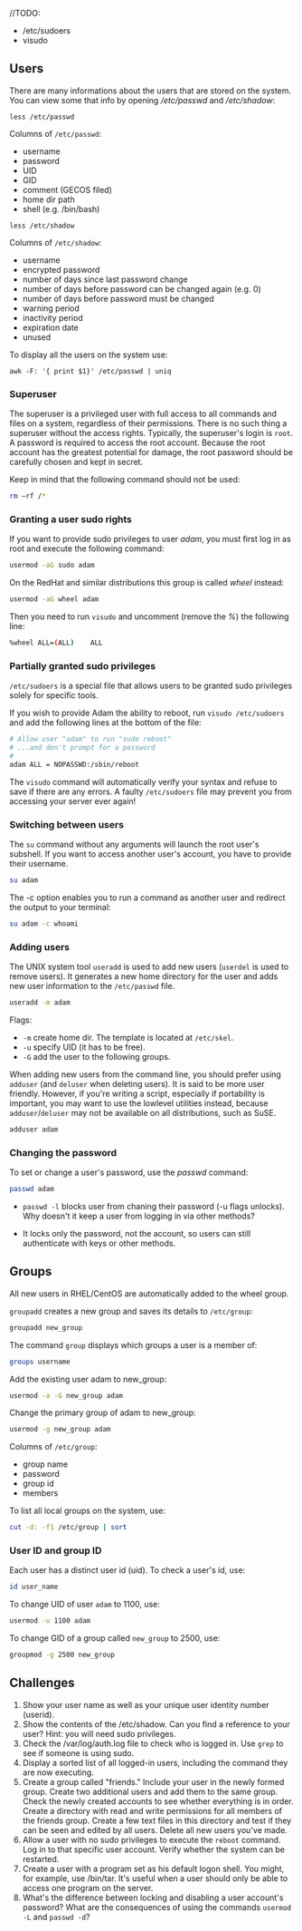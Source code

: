 //TODO:
* /etc/sudoers
* visudo

## Users

There are many informations about the users that are stored on the system. You can view some that info by opening */etc/passwd* and */etc/shadow*:

    less /etc/passwd
    
Columns of `/etc/passwd`:

* username
* password
* UID
* GID
* comment (GECOS filed)
* home dir path
* shell (e.g. /bin/bash)

<empty line>
    
    less /etc/shadow

Columns of `/etc/shadow`:

* username
* encrypted password
* number of days since last password change
* number of days before password can be changed again (e.g. 0)
* number of days before password must be changed
* warning period
* inactivity period
* expiration date
* unused

To display all the users on the system use:
    
    awk -F: '{ print $1}' /etc/passwd | uniq
    
### Superuser
The superuser is a privileged user with full access to all commands and files on a system, regardless of their permissions. There is no such thing a superuser without the access rights. Typically, the superuser's login is `root`. A password is required to access the root account. Because the root account has the greatest potential for damage, the root password should be carefully chosen and kept in secret.

Keep in mind that the following command should not be used:

```bash
rm –rf /*
```

### Granting a user sudo rights

If you want to provide sudo privileges to user *adam*, you must first log in as root and execute the following command: 

```bash
usermod -aG sudo adam
```

On the RedHat and similar distributions this group is called *wheel* instead:

```bash
usermod -aG wheel adam
```

Then you need to run `visudo` and uncomment (remove the *%*) the following line:

```bash
%wheel ALL=(ALL)    ALL
```

### Partially granted sudo privileges 

`/etc/sudoers` is a special file that allows users to be granted sudo privileges solely for specific tools.

If you wish to provide Adam the ability to reboot, run `visudo /etc/sudoers` and add the following lines at the bottom of the file: 

```bash
# Allow user "adam" to run "sudo reboot"
# ...and don't prompt for a password
#
adam ALL = NOPASSWD:/sbin/reboot
```

The `visudo` command will automatically verify your syntax and refuse to save if there are any errors. A faulty `/etc/sudoers` file may prevent you from accessing your server ever again!

### Switching between users
The `su` command without any arguments will launch the root user's subshell. If you want to access another user's account, you have to provide their username.

```bash
su adam
```

The -c option enables you to run a command as another user and redirect the output to your terminal:

```bash
su adam -c whoami
```

### Adding users

The UNIX system tool `useradd` is used to add new users (`userdel` is used to remove users). It generates a new home directory for the user and adds new user information to the `/etc/passwd` file.

```bash
useradd -m adam
```

Flags:
* `-m` create home dir. The template is located at `/etc/skel`.
* `-u` specify UID (it has to be free).
* `-G` add the user to the following groups.

When adding new users from the command line, you should prefer using `adduser` (and `deluser` when deleting users). It is said to be more user friendly.
However, if you're writing a script, especially if portability is important, you may want to use the lowlevel utilities instead, because `adduser`/`deluser` may not be available on all distributions, such as SuSE. 

```bash
adduser adam
```

### Changing the password

To set or change a user's password, use the *passwd* command: 

```bash
passwd adam
```

* `passwd -l`  blocks user from chaning their password (-u flags unlocks). Why doesn't it keep a user from logging in via other methods?
- It locks only the password, not the account, so users can still authenticate with keys or other methods.
 

## Groups

All new users in RHEL/CentOS are automatically added to the wheel group.

`groupadd` creates a new group and saves its details to `/etc/group`:

```bash
groupadd new_group
```

The command `group` displays which groups a user is a member of:

```bash
groups username
```

Add the existing user adam to new_group:

```bash
usermod -a -G new_group adam 
```

Change the primary group of adam to new_group:

```bash
usermod -g new_group adam 
```

Columns of `/etc/group`:

* group name
* password
* group id
* members

To list all local groups on the system, use:

```bash
cut -d: -f1 /etc/group | sort
```

### User ID and group ID

Each user has a distinct user id (uid). To check a user's id, use:

```bash
id user_name
```

To change UID of user `adam` to 1100, use:

```bash
usermod -u 1100 adam
```

To change GID of a group called `new_group` to 2500, use:

```bash
groupmod -g 2500 new_group
```

## Challenges

1. Show your user name as well as your unique user identity number (userid).
1. Show the contents of the /etc/shadow. Can you find a reference to your user? Hint: you will need sudo privileges.
1. Check the /var/log/auth.log file to check who is logged in. Use `grep` to see if someone is using sudo.
1. Display a sorted list of all logged-in users, including the command they are now executing. 
1. Create a group called "friends." Include your user in the newly formed group. Create two additional users and add them to the same group. Check the newly created accounts to see whether everything is in order. Create a directory with read and write permissions for all members of the friends group. Create a few text files in this directory and test if they can be seen and edited by all users. Delete all new users you've made.
1. Allow a user with no sudo privileges to execute the <code>reboot</code> command. Log in to that specific user account. Verify whether the system can be restarted.
1. Create a user with a program set as his default logon shell. You might, for example, use /bin/tar. It's useful when a user should only be able to access one program on the server. 
1. What's the difference between locking and disabling a user account's password? What are the consequences of using the commands <code>usermod -L</code> and <code>passwd -d</code>? 
